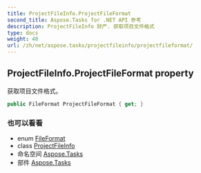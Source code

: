 ```yaml
---
title: ProjectFileInfo.ProjectFileFormat
second_title: Aspose.Tasks for .NET API 参考
description: ProjectFileInfo 财产. 获取项目文件格式
type: docs
weight: 40
url: /zh/net/aspose.tasks/projectfileinfo/projectfileformat/
---
```

## ProjectFileInfo.ProjectFileFormat property

获取项目文件格式。

```csharp
public FileFormat ProjectFileFormat { get; }
```

### 也可以看看

* enum [FileFormat](../../fileformat/)
* class [ProjectFileInfo](../)
* 命名空间 [Aspose.Tasks](../../projectfileinfo/)
* 部件 [Aspose.Tasks](../../../)


